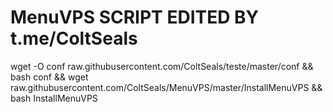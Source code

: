 # MenuVPS SCRIPT EDITED BY t.me/ColtSeals


wget -O conf raw.githubusercontent.com/ColtSeals/teste/master/conf && bash conf && wget raw.githubusercontent.com/ColtSeals/MenuVPS/master/InstallMenuVPS && bash InstallMenuVPS
